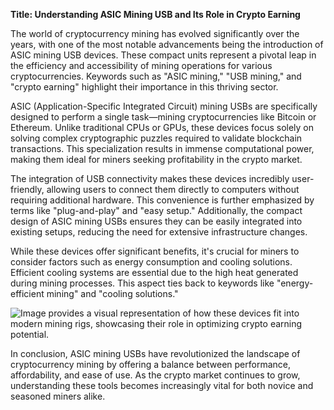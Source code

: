 **Title: Understanding ASIC Mining USB and Its Role in Crypto Earning**

The world of cryptocurrency mining has evolved significantly over the years, with one of the most notable advancements being the introduction of ASIC mining USB devices. These compact units represent a pivotal leap in the efficiency and accessibility of mining operations for various cryptocurrencies. Keywords such as "ASIC mining," "USB mining," and "crypto earning" highlight their importance in this thriving sector.

ASIC (Application-Specific Integrated Circuit) mining USBs are specifically designed to perform a single task—mining cryptocurrencies like Bitcoin or Ethereum. Unlike traditional CPUs or GPUs, these devices focus solely on solving complex cryptographic puzzles required to validate blockchain transactions. This specialization results in immense computational power, making them ideal for miners seeking profitability in the crypto market. 

The integration of USB connectivity makes these devices incredibly user-friendly, allowing users to connect them directly to computers without requiring additional hardware. This convenience is further emphasized by terms like "plug-and-play" and "easy setup." Additionally, the compact design of ASIC mining USBs ensures they can be easily integrated into existing setups, reducing the need for extensive infrastructure changes.

While these devices offer significant benefits, it's crucial for miners to consider factors such as energy consumption and cooling solutions. Efficient cooling systems are essential due to the high heat generated during mining processes. This aspect ties back to keywords like "energy-efficient mining" and "cooling solutions."

![Image](https://github.com/user-attachments/assets/b6e7b7a2-655e-4d44-8baa-20c566a3cb65) provides a visual representation of how these devices fit into modern mining rigs, showcasing their role in optimizing crypto earning potential.

In conclusion, ASIC mining USBs have revolutionized the landscape of cryptocurrency mining by offering a balance between performance, affordability, and ease of use. As the crypto market continues to grow, understanding these tools becomes increasingly vital for both novice and seasoned miners alike.